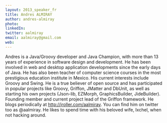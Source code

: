 ```yaml
---
layout: 2013_speaker_fr
title: Andres ALMIRAY
author: andres-almiray
photo:
linkedIn:
twitter: aalmiray
email: aalmiray@gmail.com
web:
---
```


Andres is a Java/Groovy developer and Java Champion, with more than 13 years of experience in software design and development.
He has been involved in web and desktop application developments since the early days of Java. He has also been teacher of computer science courses in the most prestigious education institute in Mexico.
His current interests include Groovy and Swing. He is a true believer of open source and has participated in popular projects like Groovy, Griffon, JMatter and DbUnit, as well as starting his own projects (Json-lib, EZMorph, GraphicsBuilder, JideBuilder).
Founding member and current project lead of the Griffon framework. He blogs periodically at http://jroller.com/aalmiray.
You can find him on twitter too as @aalmiray. He likes to spend time with his beloved wife, Ixchel, when not hacking around.